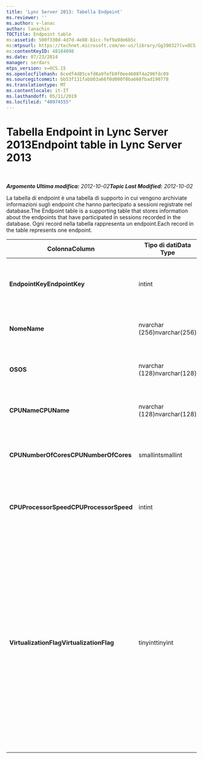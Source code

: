 ```yaml
---
title: 'Lync Server 2013: Tabella Endpoint'
ms.reviewer: ''
ms.author: v-lanac
author: lanachin
TOCTitle: Endpoint table
ms:assetid: 500f330d-4d7d-4e88-b1cc-fef9a9de6b5c
ms:mtpsurl: https://technet.microsoft.com/en-us/library/Gg398327(v=OCS.15)
ms:contentKeyID: 48184098
ms.date: 07/23/2014
manager: serdars
mtps_version: v=OCS.15
ms.openlocfilehash: 6cedf4d85cefd8a9fefb9f0ee4608f4a290fdc09
ms.sourcegitcommit: bb53f131fabb03a66f0d000f8ba668fbad190778
ms.translationtype: MT
ms.contentlocale: it-IT
ms.lasthandoff: 05/11/2019
ms.locfileid: "40974555"
---
```

<div data-xmlns="http://www.w3.org/1999/xhtml">

<div class="topic" data-xmlns="http://www.w3.org/1999/xhtml" data-msxsl="urn:schemas-microsoft-com:xslt" data-cs="http://msdn.microsoft.com/en-us/">

<div data-asp="http://msdn2.microsoft.com/asp">

# <a name="endpoint-table-in-lync-server-2013"></a><span data-ttu-id="7757a-102">Tabella Endpoint in Lync Server 2013</span><span class="sxs-lookup"><span data-stu-id="7757a-102">Endpoint table in Lync Server 2013</span></span>

</div>

<div id="mainSection">

<div id="mainBody">

<span> </span>

<span data-ttu-id="7757a-103">_**Argomento Ultima modifica:** 2012-10-02_</span><span class="sxs-lookup"><span data-stu-id="7757a-103">_**Topic Last Modified:** 2012-10-02_</span></span>

<span data-ttu-id="7757a-104">La tabella di endpoint è una tabella di supporto in cui vengono archiviate informazioni sugli endpoint che hanno partecipato a sessioni registrate nel database.</span><span class="sxs-lookup"><span data-stu-id="7757a-104">The Endpoint table is a supporting table that stores information about the endpoints that have participated in sessions recorded in the database.</span></span> <span data-ttu-id="7757a-105">Ogni record nella tabella rappresenta un endpoint.</span><span class="sxs-lookup"><span data-stu-id="7757a-105">Each record in the table represents one endpoint.</span></span>


<table>
<colgroup>
<col style="width: 25%" />
<col style="width: 25%" />
<col style="width: 25%" />
<col style="width: 25%" />
</colgroup>
<thead>
<tr class="header">
<th><span data-ttu-id="7757a-106"><strong>Colonna</strong></span><span class="sxs-lookup"><span data-stu-id="7757a-106"><strong>Column</strong></span></span></th>
<th><span data-ttu-id="7757a-107"><strong>Tipo di dati</strong></span><span class="sxs-lookup"><span data-stu-id="7757a-107"><strong>Data Type</strong></span></span></th>
<th><span data-ttu-id="7757a-108"><strong>Chiave/indice</strong></span><span class="sxs-lookup"><span data-stu-id="7757a-108"><strong>Key/Index</strong></span></span></th>
<th><span data-ttu-id="7757a-109"><strong>Dettagli</strong></span><span class="sxs-lookup"><span data-stu-id="7757a-109"><strong>Details</strong></span></span></th>
</tr>
</thead>
<tbody>
<tr class="odd">
<td><p><span data-ttu-id="7757a-110"><strong>EndpointKey</strong></span><span class="sxs-lookup"><span data-stu-id="7757a-110"><strong>EndpointKey</strong></span></span></p></td>
<td><p><span data-ttu-id="7757a-111">int</span><span class="sxs-lookup"><span data-stu-id="7757a-111">int</span></span></p></td>
<td><p><span data-ttu-id="7757a-112">Principale</span><span class="sxs-lookup"><span data-stu-id="7757a-112">Primary</span></span></p></td>
<td><p><span data-ttu-id="7757a-113">Numero univoco che identifica questo endpoint.</span><span class="sxs-lookup"><span data-stu-id="7757a-113">Unique number identifying this endpoint.</span></span></p></td>
</tr>
<tr class="even">
<td><p><span data-ttu-id="7757a-114"><strong>Nome</strong></span><span class="sxs-lookup"><span data-stu-id="7757a-114"><strong>Name</strong></span></span></p></td>
<td><p><span data-ttu-id="7757a-115">nvarchar (256)</span><span class="sxs-lookup"><span data-stu-id="7757a-115">nvarchar(256)</span></span></p></td>
<td><p><span data-ttu-id="7757a-116">Univoci</span><span class="sxs-lookup"><span data-stu-id="7757a-116">Unique</span></span></p></td>
<td><p><span data-ttu-id="7757a-117">Nome dell'endpoint.</span><span class="sxs-lookup"><span data-stu-id="7757a-117">Endpoint name.</span></span></p></td>
</tr>
<tr class="odd">
<td><p><span data-ttu-id="7757a-118"><strong>OS</strong></span><span class="sxs-lookup"><span data-stu-id="7757a-118"><strong>OS</strong></span></span></p></td>
<td><p><span data-ttu-id="7757a-119">nvarchar (128)</span><span class="sxs-lookup"><span data-stu-id="7757a-119">nvarchar(128)</span></span></p></td>
<td><p> </p></td>
<td><p><span data-ttu-id="7757a-120">Sistema operativo (OS) dell'endpoint.</span><span class="sxs-lookup"><span data-stu-id="7757a-120">Operating system (OS) of the endpoint.</span></span></p></td>
</tr>
<tr class="even">
<td><p><span data-ttu-id="7757a-121"><strong>CPUName</strong></span><span class="sxs-lookup"><span data-stu-id="7757a-121"><strong>CPUName</strong></span></span></p></td>
<td><p><span data-ttu-id="7757a-122">nvarchar (128)</span><span class="sxs-lookup"><span data-stu-id="7757a-122">nvarchar(128)</span></span></p></td>
<td></td>
<td><p><span data-ttu-id="7757a-123">Nome della CPU dell'endpoint.</span><span class="sxs-lookup"><span data-stu-id="7757a-123">CPU name of the endpoint.</span></span></p></td>
</tr>
<tr class="odd">
<td><p><span data-ttu-id="7757a-124"><strong>CPUNumberOfCores</strong></span><span class="sxs-lookup"><span data-stu-id="7757a-124"><strong>CPUNumberOfCores</strong></span></span></p></td>
<td><p><span data-ttu-id="7757a-125">smallint</span><span class="sxs-lookup"><span data-stu-id="7757a-125">smallint</span></span></p></td>
<td></td>
<td><p><span data-ttu-id="7757a-126">Numero di core della CPU dell'endpoint.</span><span class="sxs-lookup"><span data-stu-id="7757a-126">Number of CPU cores of the endpoint.</span></span></p></td>
</tr>
<tr class="even">
<td><p><span data-ttu-id="7757a-127"><strong>CPUProcessorSpeed</strong></span><span class="sxs-lookup"><span data-stu-id="7757a-127"><strong>CPUProcessorSpeed</strong></span></span></p></td>
<td><p><span data-ttu-id="7757a-128">int</span><span class="sxs-lookup"><span data-stu-id="7757a-128">int</span></span></p></td>
<td></td>
<td><p><span data-ttu-id="7757a-129">Velocità del processore della CPU dell'endpoint.</span><span class="sxs-lookup"><span data-stu-id="7757a-129">CPU processor speed of the endpoint.</span></span></p></td>
</tr>
<tr class="odd">
<td><p><span data-ttu-id="7757a-130"><strong>VirtualizationFlag</strong></span><span class="sxs-lookup"><span data-stu-id="7757a-130"><strong>VirtualizationFlag</strong></span></span></p></td>
<td><p><span data-ttu-id="7757a-131">tinyint</span><span class="sxs-lookup"><span data-stu-id="7757a-131">tinyint</span></span></p></td>
<td></td>
<td><p><span data-ttu-id="7757a-132">Flag di bit che indica se il sistema è in uso in un ambiente virtualizzato:</span><span class="sxs-lookup"><span data-stu-id="7757a-132">Bit flag that indicates if the system is running in a virtualized environment:</span></span></p>
<ul>
<li><p><span data-ttu-id="7757a-133">0x0000-nessuno</span><span class="sxs-lookup"><span data-stu-id="7757a-133">0x0000 – None</span></span></p></li>
<li><p><span data-ttu-id="7757a-134">0x0001-HyperV</span><span class="sxs-lookup"><span data-stu-id="7757a-134">0x0001 – HyperV</span></span></p></li>
<li><p><span data-ttu-id="7757a-135">0x0002-VMWare</span><span class="sxs-lookup"><span data-stu-id="7757a-135">0x0002 – VMWare</span></span></p></li>
<li><p><span data-ttu-id="7757a-136">0x0004-Virtual PC</span><span class="sxs-lookup"><span data-stu-id="7757a-136">0x0004 – Virtual PC</span></span></p></li>
<li><p><span data-ttu-id="7757a-137">0x0008-Xen PC</span><span class="sxs-lookup"><span data-stu-id="7757a-137">0x0008 – Xen PC</span></span></p></li>
</ul></td>
</tr>
</tbody>
</table>


</div>

<span> </span>

</div>

</div>

</div>

